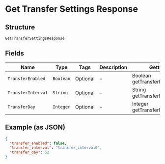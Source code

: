 
# Get Transfer Settings Response

## Structure

`GetTransferSettingsResponse`

## Fields

| Name | Type | Tags | Description | Getter | Setter |
|  --- | --- | --- | --- | --- | --- |
| `TransferEnabled` | `Boolean` | Optional | - | Boolean getTransferEnabled() | setTransferEnabled(Boolean transferEnabled) |
| `TransferInterval` | `String` | Optional | - | String getTransferInterval() | setTransferInterval(String transferInterval) |
| `TransferDay` | `Integer` | Optional | - | Integer getTransferDay() | setTransferDay(Integer transferDay) |

## Example (as JSON)

```json
{
  "transfer_enabled": false,
  "transfer_interval": "transfer_interval0",
  "transfer_day": 52
}
```

